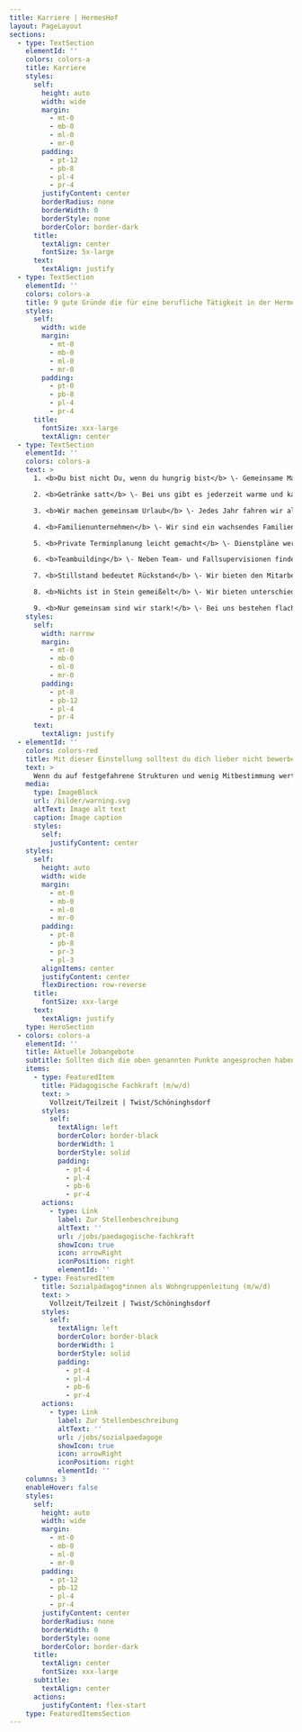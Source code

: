 ```yaml
---
title: Karriere | HermesHof
layout: PageLayout
sections:
  - type: TextSection
    elementId: ''
    colors: colors-a
    title: Karriere
    styles:
      self:
        height: auto
        width: wide
        margin:
          - mt-0
          - mb-0
          - ml-0
          - mr-0
        padding:
          - pt-12
          - pb-8
          - pl-4
          - pr-4
        justifyContent: center
        borderRadius: none
        borderWidth: 0
        borderStyle: none
        borderColor: border-dark
      title:
        textAlign: center
        fontSize: 5x-large
      text:
        textAlign: justify
  - type: TextSection
    elementId: ''
    colors: colors-a
    title: 9 gute Gründe die für eine berufliche Tätigkeit in der HermesHof GmbH & Co. KG sprechen
    styles:
      self:
        width: wide
        margin:
          - mt-0
          - mb-0
          - ml-0
          - mr-0
        padding:
          - pt-0
          - pb-8
          - pl-4
          - pr-4
      title:
        fontSize: xxx-large
        textAlign: center
  - type: TextSection
    elementId: ''
    colors: colors-a
    text: >
      1. <b>Du bist nicht Du, wenn du hungrig bist</b> \- Gemeinsame Mahlzeiten von Bewohnern und Betreuer*innen sind bei uns ein Selbstverständnis!<br><br>

      2. <b>Getränke satt</b> \- Bei uns gibt es jederzeit warme und kalte Getränke!<br><br>

      3. <b>Wir machen gemeinsam Urlaub</b> \- Jedes Jahr fahren wir als Team gemeinsam mit den uns anvertrauten Jugendlichen in die Ferienfreizeit. Gemeinsame Aktivitäten und Erlebnisse bleiben für uns sicherlich in Erinnerung! Die Planung, Organisation und Ausgestaltung übernehmen wir mit vereinten Kräften! Kreative Ideen sind herzlich willkommen!<br><br>

      4. <b>Familienunternehmen</b> \- Wir sind ein wachsendes Familienunternehmen. Eingestaubte Strukturen sind bei uns fehl am Platz. Partizipation und Mitbestimmung in alle Richtungen sind bei uns nicht nur Worte!<br><br>

      5. <b>Private Terminplanung leicht gemacht</b> \- Dienstpläne werden nach den Wünschen der Mitarbeiter*innen geschrieben. Somit können auch private Termine wahrgenommen werden, ohne Urlaubstage zu vergeuden!<br><br>

      6. <b>Teambuilding</b> \- Neben Team- und Fallsupervisionen finden bei uns auch Veranstaltungen für Mitarbeiter*innen statt. Zusammenhalt ist uns wichtig. Ob Kegeln, Boßeln oder andere Aktivitäten - gestalte gerne mit!<br><br>

      7. <b>Stillstand bedeutet Rückstand</b> \- Wir bieten den Mitarbeiter*innen die Möglichkeit zu Fort- und Weiterbildungen. Bei uns werden geäußerte Wünsche ernst genommen.<br><br>

      8. <b>Nichts ist in Stein gemeißelt</b> \- Wir bieten unterschiedliche berufliche Perspektiven innerhalb des Betriebes an. Interessen, Ressourcen und Stärken jedes einzelnen Teammitgliedes finden, nach Möglichkeit, Berücksichtigung.<br><br>

      9. <b>Nur gemeinsam sind wir stark!</b> \- Bei uns bestehen flache Hierarchien. Wir verstehen uns als Einheit, daher sind wir alle per „Du“.
    styles:
      self:
        width: narrow
        margin:
          - mt-0
          - mb-0
          - ml-0
          - mr-0
        padding:
          - pt-8
          - pb-12
          - pl-4
          - pr-4
      text:
        textAlign: justify
  - elementId: ''
    colors: colors-red
    title: Mit dieser Einstellung solltest du dich lieber nicht bewerben
    text: >
      Wenn du auf festgefahrene Strukturen und wenig Mitbestimmung wert legst, dann bist du bei uns nicht richtig. Entfaltungsmöglichkeiten und das WIR-Gefühl stehen bei der Arbeit in der HermesHof GmbH & Co. KG im Vordergrund.
    media:
      type: ImageBlock
      url: /bilder/warning.svg
      altText: Image alt text
      caption: Image caption
      styles:
        self:
          justifyContent: center
    styles:
      self:
        height: auto
        width: wide
        margin:
          - mt-0
          - mb-0
          - ml-0
          - mr-0
        padding:
          - pt-8
          - pb-8
          - pr-3
          - pl-3
        alignItems: center
        justifyContent: center
        flexDirection: row-reverse
      title:
        fontSize: xxx-large
      text:
        textAlign: justify
    type: HeroSection
  - colors: colors-a
    elementId: ''
    title: Aktuelle Jobangebote
    subtitle: Sollten dich die oben genannten Punkte angesprochen haben, findest du hier die aktuellen Stellenangebote. Über eine Bewerbung würden WIR uns sehr freuen.
    items:
      - type: FeaturedItem
        title: Pädagogische Fachkraft (m/w/d)
        text: >
          Vollzeit/Teilzeit | Twist/Schöninghsdorf
        styles:
          self:
            textAlign: left
            borderColor: border-black
            borderWidth: 1
            borderStyle: solid
            padding:
              - pt-4
              - pl-4
              - pb-6
              - pr-4
        actions:
          - type: Link
            label: Zur Stellenbeschreibung
            altText: ''
            url: /jobs/paedagogische-fachkraft
            showIcon: true
            icon: arrowRight
            iconPosition: right
            elementId: ''
      - type: FeaturedItem
        title: Sozialpädagog*innen als Wohngruppenleitung (m/w/d)
        text: >
          Vollzeit/Teilzeit | Twist/Schöninghsdorf
        styles:
          self:
            textAlign: left
            borderColor: border-black
            borderWidth: 1
            borderStyle: solid
            padding:
              - pt-4
              - pl-4
              - pb-6
              - pr-4
        actions:
          - type: Link
            label: Zur Stellenbeschreibung
            altText: ''
            url: /jobs/sozialpaedagoge
            showIcon: true
            icon: arrowRight
            iconPosition: right
            elementId: ''
    columns: 3
    enableHover: false
    styles:
      self:
        height: auto
        width: wide
        margin:
          - mt-0
          - mb-0
          - ml-0
          - mr-0
        padding:
          - pt-12
          - pb-12
          - pl-4
          - pr-4
        justifyContent: center
        borderRadius: none
        borderWidth: 0
        borderStyle: none
        borderColor: border-dark
      title:
        textAlign: center
        fontSize: xxx-large
      subtitle:
        textAlign: center
      actions:
        justifyContent: flex-start
    type: FeaturedItemsSection
---
```

